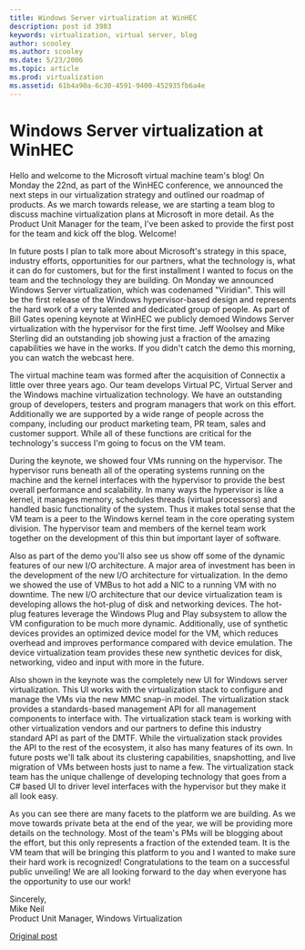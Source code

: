 ```yaml
---
title: Windows Server virtualization at WinHEC
description: post id 3983
keywords: virtualization, virtual server, blog
author: scooley
ms.author: scooley
ms.date: 5/23/2006
ms.topic: article
ms.prod: virtualization
ms.assetid: 61b4a90a-6c30-4591-9400-452935fb6a4e
---
```


# Windows Server virtualization at WinHEC

Hello and welcome to the Microsoft virtual machine team's blog! On Monday the 22nd, as part of the WinHEC conference, we announced the next steps in our virtualization strategy and outlined our roadmap of products. As we march towards release, we are starting a team blog to discuss machine virtualization plans at Microsoft in more detail. As the Product Unit Manager for the team, I've been asked to provide the first post for the team and kick off the blog. Welcome!

In future posts I plan to talk more about Microsoft's strategy in this space, industry efforts, opportunities for our partners, what the technology is, what it can do for customers, but for the first installment I wanted to focus on the team and the technology they are building. On Monday we announced Windows Server virtualization, which was codenamed "Viridian". This will be the first release of the Windows hypervisor-based design and represents the hard work of a very talented and dedicated group of people. As part of Bill Gates opening keynote at WinHEC we publicly demoed Windows Server virtualization with the hypervisor for the first time. Jeff Woolsey and Mike Sterling did an outstanding job showing just a fraction of the amazing capabilities we have in the works. If you didn't catch the demo this morning, you can watch the webcast here.

The virtual machine team was formed after the acquisition of Connectix a little over three years ago. Our team develops Virtual PC, Virtual Server and the Windows machine virtualization technology. We have an outstanding group of developers, testers and program managers that work on this effort. Additionally we are supported by a wide range of people across the company, including our product marketing team, PR team, sales and customer support. While all of these functions are critical for the technology's success I'm going to focus on the VM team.

During the keynote, we showed four VMs running on the hypervisor. The hypervisor runs beneath all of the operating systems running on the machine and the kernel interfaces with the hypervisor to provide the best overall performance and scalability. In many ways the hypervisor is like a kernel, it manages memory, schedules threads (virtual processors) and handled basic functionality of the system. Thus it makes total sense that the VM team is a peer to the Windows kernel team in the core operating system division. The hypervisor team and members of the kernel team work together on the development of this thin but important layer of software.

Also as part of the demo you'll also see us show off some of the dynamic features of our new I/O architecture. A major area of investment has been in the development of the new I/O architecture for virtualization. In the demo we showed the use of VMBus to hot add a NIC to a running VM with no downtime. The new I/O architecture that our device virtualization team is developing allows the hot-plug of disk and networking devices. The hot-plug features leverage the Windows Plug and Play subsystem to allow the VM configuration to be much more dynamic. Additionally, use of synthetic devices provides an optimized device model for the VM, which reduces overhead and improves performance compared with device emulation. The device virtualization team provides these new synthetic devices for disk, networking, video and input with more in the future.

Also shown in the keynote was the completely new UI for Windows server virtualization. This UI works with the virtualization stack to configure and manage the VMs via the new MMC snap-in model. The virtualization stack provides a standards-based management API for all management components to interface with. The virtualization stack team is working with other virtualization vendors and our partners to define this industry standard API as part of the DMTF. While the virtualization stack provides the API to the rest of the ecosystem, it also has many features of its own. In future posts we'll talk about its clustering capabilities, snapshotting, and live migration of VMs between hosts just to name a few. The virtualization stack team has the unique challenge of developing technology that goes from a C# based UI to driver level interfaces with the hypervisor but they make it all look easy.

As you can see there are many facets to the platform we are building. As we move towards private beta at the end of the year, we will be providing more details on the technology. Most of the team's PMs will be blogging about the effort, but this only represents a fraction of the extended team. It is the VM team that will be bringing this platform to you and I wanted to make sure their hard work is recognized! Congratulations to the team on a successful public unveiling! We are all looking forward to the day when everyone has the opportunity to use our work!

Sincerely,  
Mike Neil  
Product Unit Manager, Windows Virtualization

[Original post](https://blogs.technet.microsoft.com/virtualization/2006/05/23/windows-server-virtualization-at-winhec/)